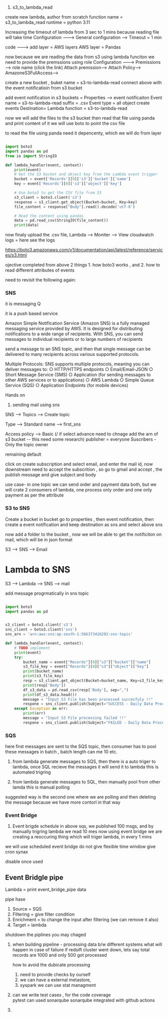 

1. s3_to_lambda_read


create new lambda, 
author from scratch 
function name =  s3_to_lambda_read
runtime = python 3.11

Increasing the timeout of lambda from 3 sec to 1 mins because reading file will take time
Configuration ---> General configuration --> Timeout = 1 min

code ---> add layer = 
AWS layers
AWS layer = Pandas


now because we are reading the data from s3 using lambda funciton we need to provide the premssions using role
Configuration ---> Premissions --> role name (click the link)
Attach premission--> Attach Policy--> AmazoneS3FullAccess--> 




create a new bucket , buket name = s3-to-lambda-read
connect above with the event notificatioin from s3 bucket 

add event notification in s3 buckets = Properties --> event notificaiton 
Event name = s3-to-lambda-read
suffix = .csv
Event type = all object create events
Destination= Lambda function  = s3-to-lambda-read



now we will add the files to the s3 bucket then read that file using panda and print content of it
we will use boto to point the csv file

to read the file using panda need it depencenty, which we will do from layer  

```py

import boto3
import pandas as pd
from io import StringIO

def lambda_handler(event, context):
    print(event)
    # Get the S3 bucket and object key from the Lambda event trigger
    bucket = event['Records'][0]['s3']['bucket']['name']
    key = event['Records'][0]['s3']['object']['key']

    # Use boto3 to get the CSV file from S3
    s3_client = boto3.client('s3')
    response = s3_client.get_object(Bucket=bucket, Key=key)
    file_content = response["Body"].read().decode('utf-8')

    # Read the content using pandas
    data = pd.read_csv(StringIO(file_content))
    print(data)

```

now finaly upload the .csv file, 
Lambda --> Moniter --> View cloudwatch logs = here see the logs 


https://boto3.amazonaws.com/v1/documentation/api/latest/reference/services/s3.html



ojective completed from above 2 things 1. how boto3 works , and 2. how to read different attributes of events








need to revisit the following again: 

### SNS

it is messaging Q

it is a push based service 

Amazon Simple Notification Service (Amazon SNS) is a fully managed messaging service provided by AWS. It is designed for distributing notifications to a wide range of recipients. With SNS, you can send messages to individual recipients or to large numbers of recipients

send a message to an SNS topic, and then that single message can be delivered to many recipients 
across various supported protocols.

Multiple Protocols: SNS supports multiple protocols, meaning you can deliver messages to:
○ HTTP/HTTPS endpoints
○ Email/Email-JSON
○ Short Message Service (SMS)
○ Application (for sending messages to other AWS services or to applications)
○ AWS Lambda
○ Simple Queue Service (SQS)
○ Application Endpoints (for mobile devices)

Hands on

1. sending mail using sns

SNS --> Topics --> Create topic 

Type --> Standard 
name --> first_sns

Access policy
--> Basic     (/ if select advance need to chnage add the arn of s3 bucket -- this need some research)
    publisher = everyone
    Suscribers - Only the topic owner

remaining default

click on create subscription and select email, and enter the mail id, now downstream need to accept the subscrition , so go to gmail and accept , the publish message and give subject and body

use case- in one topic we can send order and payment data both, 
but we will crate 2 consumers of lambda, one process only order and one only payment as per the attribute 




### S3 to SNS 

Create a bucket 
in bucket go to properties , then event notification, then create a event notification and keep destination as sns and select above sns

now add a folder to the bucket , now we will be able to get the notificiton on mail, which will be in json format

S3 --> SNS --> Email



# Lambda to SNS

S3 --> Lambda --> SNS --> mail

add message progrmatically in sns topic 

```py

import boto3
import pandas as pd


s3_client = boto3.client('s3')
sns_client = boto3.client('sns')
sns_arn = 'arn:aws:sns:ap-south-1:566373416292:sns-topic'

def lambda_handler(event, context):
    # TODO implement
    print(event)
    try:
        bucket_name = event["Records"][0]["s3"]["bucket"]["name"]
        s3_file_key = event["Records"][0]["s3"]["object"]["key"]
        print(bucket_name)
        print(s3_file_key)
        resp = s3_client.get_object(Bucket=bucket_name, Key=s3_file_key)
        print(resp['Body'])
        df_s3_data = pd.read_csv(resp['Body'], sep=",")
        print(df_s3_data.head())
        message = "Input S3 File has been processed succesfuly !!"
        respone = sns_client.publish(Subject="SUCCESS - Daily Data Processing",TargetArn=sns_arn, Message=message, MessageStructure='text')
    except Exception as err:
        print(err)
        message = "Input S3 File processing failed !!"
        respone = sns_client.publish(Subject="FAILED - Daily Data Processing", TargetArn=sns_arn, Message=message, MessageStructure='text')
```







### SQS

here first messages are sent to the SQS topic, 
then consumer has to pool these messages in batch , batch length can me 10 etc.



1. from lambda generate messages to SQS, then there is a auto triger to lambda, once SQL recieve the messages it will send it to lambda
   this is automated trigring 

2. from lambda generate messages to SQL, then manually pool from other lamda
    this is manual polling 

suggested way is the second one where we are polling and then deleting the message because we have more contorl in that way





### Event Bridge 

1. Event brigde schedule 
in above sqs, we published 100 msgs, and by manually trigring lambda we read 10 mes
now using event bridge we are creating a reoccuring thing which will triger lambda, in every 1 mins

we will use scheduled event bridge 
do not give flexible time window
give cron synax 

disable once used 


## Event Bridgle pipe

Lambda = print event_bridge_pipe data

pipe hase 

1. Source = SQS
2. FIltering = give filter condition 
3. Enrichment = to change the input after filtering (we can remove it also)
4. Target = lambda 


shutdown the piplines you may chaged






1. when building pipeline - processing data b/w different systems 
    what will happen in case of faliure if redsift cluster went down, lets say total records are 1000 and only 500 got processed 

    how to avoid the dubicate processing 
    1. need to provide checks by ourself
    2. we can have a external metastore, 
    3. syspark we can use stat managment 

2. can we write test cases , for the code coverage  
    pytest can used 
    sonarqube
    sonarqube integrated with github actions 

3. 

